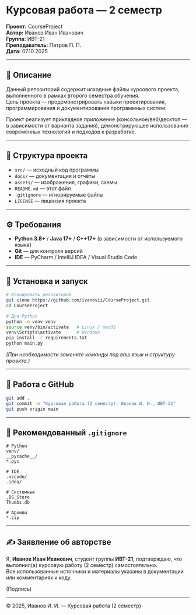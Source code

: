 # Курсовая работа — 2 семестр

**Проект:** CourseProject  
**Автор:** Иванов Иван Иванович  
**Группа:** ИВТ-21  
**Преподаватель:** Петров П. П.  
**Дата:** 07.10.2025

---

## 🧠 Описание

Данный репозиторий содержит исходные файлы курсового проекта, выполненного в рамках второго семестра обучения.  
Цель проекта — продемонстрировать навыки проектирования, программирования и документирования программных систем.  

Проект реализует прикладное приложение (консольное/веб/десктоп — в зависимости от варианта задания), демонстрирующее использование современных технологий и подходов к разработке.

---

## 📁 Структура проекта

- `src/` — исходный код программы  
- `docs/` — документация и отчёты  
- `assets/` — изображения, графики, схемы  
- `README.md` — этот файл  
- `.gitignore` — игнорируемые файлы  
- `LICENSE` — лицензия проекта  

---

## ⚙️ Требования

- **Python 3.8+** / **Java 17+** / **C++17+** (в зависимости от используемого языка)  
- **Git** — для контроля версий  
- **IDE** — PyCharm / IntelliJ IDEA / Visual Studio Code  

---

## 🚀 Установка и запуск

```bash
# Клонировать репозиторий
git clone https://github.com/ivanovii/CourseProject.git
cd CourseProject

# Для Python
python -m venv venv
source venv/bin/activate   # Linux / macOS
venv\Scripts\activate      # Windows
pip install -r requirements.txt
python main.py
```

*(При необходимости замените команды под ваш язык и структуру проекта.)*

---

## 🧩 Работа с GitHub

```bash
git add .
git commit -m "Курсовая работа (2 семестр): Иванов И. И., ИВТ-21"
git push origin main
```

---

## 🧾 Рекомендованный `.gitignore`

```gitignore
# Python
venv/
__pycache__/
*.pyc

# IDE
.vscode/
.idea/

# Системные
.DS_Store
Thumbs.db

# Архивы
*.zip
```

---

## ✍️ Заявление об авторстве

Я, **Иванов Иван Иванович**, студент группы **ИВТ-21**, подтверждаю, что выполнил(а) курсовую работу (2 семестр) самостоятельно.  
Все использованные источники и материалы указаны в документации или комментариях к коду.  

(Подпись)

---

© 2025, Иванов И. И. — Курсовая работа (2 семестр)
